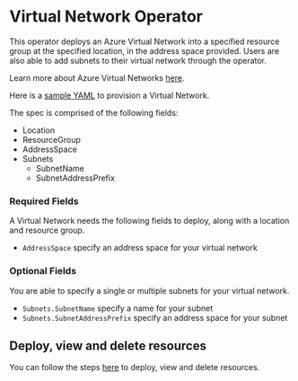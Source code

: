 # Virtual Network Operator

This operator deploys an Azure Virtual Network into a specified resource group at the specified location, in the address space provided. Users are also able to add subnets to their virtual network through the operator.

Learn more about Azure Virtual Networks [here](https://docs.microsoft.com/en-us/azure/virtual-network/virtual-networks-overview).

Here is a [sample YAML](/config/samples/azure_v1alpha1_virtualnetwork.yaml) to provision a Virtual Network.

The spec is comprised of the following fields:

* Location
* ResourceGroup
* AddressSpace
* Subnets
  * SubnetName
  * SubnetAddressPrefix

### Required Fields

A Virtual Network needs the following fields to deploy, along with a location and resource group.

* `AddressSpace` specify an address space for your virtual network

### Optional Fields

You are able to specify a single or multiple subnets for your virtual network.

* `Subnets.SubnetName` specify a name for your subnet
* `Subnets.SubnetAddressPrefix` specify an address space for your subnet

## Deploy, view and delete resources

You can follow the steps [here](/docs/v1/howto/resourceprovision.md) to deploy, view and delete resources.
